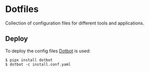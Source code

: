 # Dotfiles

Collection of configuration files for different tools and applications.

## Deploy

To deploy the config files [Dotbot](https://pypi.org/project/dotbot/) is used:

```shell
$ pipx install dotbot
$ dotbot -c install.conf.yaml
```

